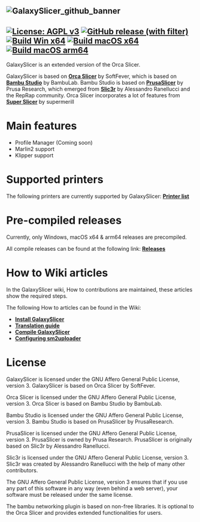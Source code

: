 ![GalaxySlicer_github_banner](https://github.com/fr3ak2402/GalaxySlicer/assets/96239814/31a440c6-fa99-42f0-af4a-f8589d34dfb8)
-------------------------------------
[![License: AGPL v3](https://img.shields.io/badge/License-AGPL%20v3-693A71)](https://github.com/fr3ak2402/GalaxySlicer/blob/dev/LICENSE.txt)
[![GitHub release (with filter)](https://img.shields.io/github/v/release/fr3ak2402/GalaxySlicer?label=Version&color=693A71)](https://github.com/fr3ak2402/GalaxySlicer/releases/latest)
[![Build Win x64](https://github.com/fr3ak2402/GalaxySlicer/actions/workflows/build_win_x64.yml/badge.svg)](https://github.com/fr3ak2402/GalaxySlicer/actions/workflows/build_win_x64.yml)
[![Build macOS x64](https://github.com/fr3ak2402/GalaxySlicer/actions/workflows/build_macOS_x64.yml/badge.svg)](https://github.com/fr3ak2402/GalaxySlicer/actions/workflows/build_macOS_x64.yml)
[![Build macOS arm64](https://github.com/fr3ak2402/GalaxySlicer/actions/workflows/build_macOS_arm64.yml/badge.svg)](https://github.com/fr3ak2402/GalaxySlicer/actions/workflows/build_macOS_arm64.yml)
-------------------------------------

GalaxySlicer is an extended version of the Orca Slicer.

GalaxySlicer is based on **[Orca Slicer](https://github.com/SoftFever/OrcaSlicer)** by SoftFever, which is based on **[Bambu Studio](https://github.com/bambulab/BambuStudio)** by BambuLab. Bambu Studio is based on **[PrusaSlicer](https://github.com/prusa3d/PrusaSlicer)** by Prusa Research, which emerged from **[Slic3r](https://github.com/Slic3r/Slic3r)** by Alessandro Ranellucci and the RepRap community. Orca Slicer incorporates a lot of features from **[Super Slicer](https://github.com/supermerill/SuperSlicer)** by supermerill

# Main features
- Profile Manager (Coming soon)
- Marlin2 support
- Klipper support

# Supported printers

The following printers are currently supported by GalaxySlicer: **[Printer list](https://github.com/fr3ak2402/GalaxySlicer-Profile-Library/wiki/Supported-printers)**

# Pre-compiled releases
Currently, only Windows, macOS x64 & arm64 releases are precompiled.

All compile releases can be found at the following link: **[Releases](https://github.com/fr3ak2402/GalaxySlicer/releases)**

# How to Wiki articles
In the GalaxySlicer wiki, How to contributions are maintained, these articles show the required steps. 

The following How to articles can be found in the Wiki:

* **[Install GalaxySlicer](https://github.com/fr3ak2402/GalaxySlicer/wiki/Install-GalaxySlicer)**
* **[Translation guide](https://github.com/fr3ak2402/GalaxySlicer/wiki/Translation-guide)**
* **[Compile GalaxySlicer](https://github.com/fr3ak2402/GalaxySlicer/wiki/Compile-GalaxySlicer)**
* **[Configuring sm2uploader](https://github.com/fr3ak2402/GalaxySlicer/wiki/Configuring-sm2uploader)**

# License
GalaxySlicer is licensed under the GNU Affero General Public License, version 3. GalaxySlicer is based on Orca Slicer by SoftFever.

Orca Slicer is licensed under the GNU Affero General Public License, version 3. Orca Slicer is based on Bambu Studio by BambuLab.

Bambu Studio is licensed under the GNU Affero General Public License, version 3. Bambu Studio is based on PrusaSlicer by PrusaResearch.

PrusaSlicer is licensed under the GNU Affero General Public License, version 3. PrusaSlicer is owned by Prusa Research. PrusaSlicer is originally based on Slic3r by Alessandro Ranellucci.

Slic3r is licensed under the GNU Affero General Public License, version 3. Slic3r was created by Alessandro Ranellucci with the help of many other contributors.

The GNU Affero General Public License, version 3 ensures that if you use any part of this software in any way (even behind a web server), your software must be released under the same license.

The bambu networking plugin is based on non-free libraries. It is optional to the Orca Slicer and provides extended functionalities for users.
